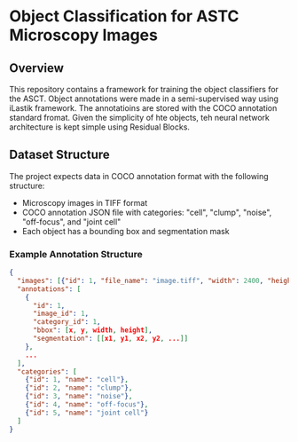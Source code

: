 # Object Classification for ASTC Microscopy Images

## Overview

This repository contains a framework for training the object classifiers for the ASCT. Object annotations were made in a semi-supervised way using iLastik framework. The annotatioins are stored with the COCO annotation standard fromat. Given the simplicity of hte objects, teh neural network architecture is kept simple using Residual Blocks.
## Dataset Structure

The project expects data in COCO annotation format with the following structure:

- Microscopy images in TIFF format
- COCO annotation JSON file with categories: "cell", "clump", "noise", "off-focus", and "joint cell"
- Each object has a bounding box and segmentation mask

### Example Annotation Structure

```json
{
  "images": [{"id": 1, "file_name": "image.tiff", "width": 2400, "height": 2400}, ...],
  "annotations": [
    {
      "id": 1,
      "image_id": 1,
      "category_id": 1,
      "bbox": [x, y, width, height],
      "segmentation": [[x1, y1, x2, y2, ...]]
    },
    ...
  ],
  "categories": [
    {"id": 1, "name": "cell"},
    {"id": 2, "name": "clump"},
    {"id": 3, "name": "noise"},
    {"id": 4, "name": "off-focus"},
    {"id": 5, "name": "joint cell"}
  ]
}
```

